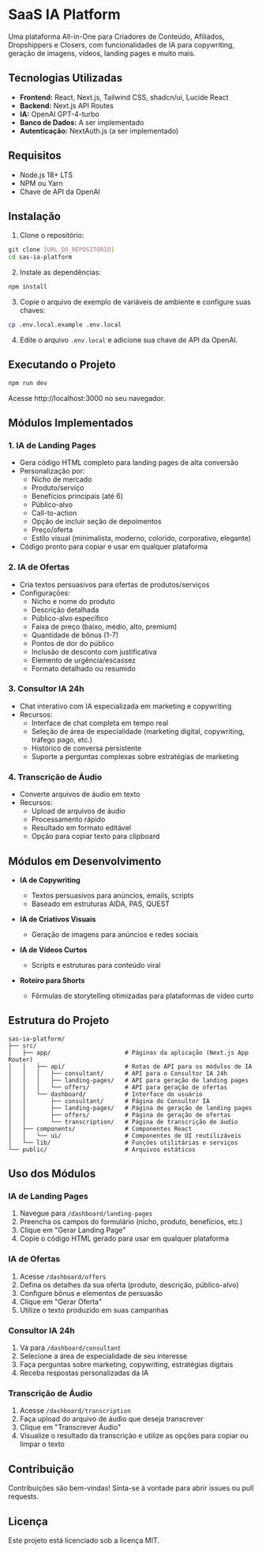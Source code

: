 # SaaS IA Platform

Uma plataforma All-in-One para Criadores de Conteúdo, Afiliados, Dropshippers e Closers, com funcionalidades de IA para copywriting, geração de imagens, vídeos, landing pages e muito mais.

## Tecnologias Utilizadas

- **Frontend:** React, Next.js, Tailwind CSS, shadcn/ui, Lucide React
- **Backend:** Next.js API Routes
- **IA:** OpenAI GPT-4-turbo
- **Banco de Dados:** A ser implementado
- **Autenticação:** NextAuth.js (a ser implementado)

## Requisitos

- Node.js 18+ LTS
- NPM ou Yarn
- Chave de API da OpenAI

## Instalação

1. Clone o repositório:
```bash
git clone [URL_DO_REPOSITORIO]
cd sas-ia-platform
```

2. Instale as dependências:
```bash
npm install
```

3. Copie o arquivo de exemplo de variáveis de ambiente e configure suas chaves:
```bash
cp .env.local.example .env.local
```

4. Edite o arquivo `.env.local` e adicione sua chave de API da OpenAI.

## Executando o Projeto

```bash
npm run dev
```

Acesse http://localhost:3000 no seu navegador.

## Módulos Implementados

### 1. IA de Landing Pages
- Gera código HTML completo para landing pages de alta conversão
- Personalização por:
  - Nicho de mercado
  - Produto/serviço
  - Benefícios principais (até 6)
  - Público-alvo
  - Call-to-action
  - Opção de incluir seção de depoimentos
  - Preço/oferta
  - Estilo visual (minimalista, moderno, colorido, corporativo, elegante)
- Código pronto para copiar e usar em qualquer plataforma

### 2. IA de Ofertas
- Cria textos persuasivos para ofertas de produtos/serviços
- Configurações:
  - Nicho e nome do produto
  - Descrição detalhada
  - Público-alvo específico
  - Faixa de preço (baixo, médio, alto, premium)
  - Quantidade de bônus (1-7)
  - Pontos de dor do público
  - Inclusão de desconto com justificativa
  - Elemento de urgência/escassez
  - Formato detalhado ou resumido

### 3. Consultor IA 24h
- Chat interativo com IA especializada em marketing e copywriting
- Recursos:
  - Interface de chat completa em tempo real
  - Seleção de área de especialidade (marketing digital, copywriting, tráfego pago, etc.)
  - Histórico de conversa persistente
  - Suporte a perguntas complexas sobre estratégias de marketing

### 4. Transcrição de Áudio
- Converte arquivos de áudio em texto
- Recursos:
  - Upload de arquivos de áudio
  - Processamento rápido
  - Resultado em formato editável
  - Opção para copiar texto para clipboard

## Módulos em Desenvolvimento

- **IA de Copywriting**
  - Textos persuasivos para anúncios, emails, scripts
  - Baseado em estruturas AIDA, PAS, QUEST

- **IA de Criativos Visuais**
  - Geração de imagens para anúncios e redes sociais

- **IA de Vídeos Curtos**
  - Scripts e estruturas para conteúdo viral

- **Roteiro para Shorts**
  - Fórmulas de storytelling otimizadas para plataformas de vídeo curto

## Estrutura do Projeto

```
sas-ia-platform/
├── src/
│   ├── app/                     # Páginas da aplicação (Next.js App Router)
│   │   ├── api/                 # Rotas de API para os módulos de IA
│   │   │   ├── consultant/      # API para o Consultor IA 24h
│   │   │   ├── landing-pages/   # API para geração de landing pages
│   │   │   └── offers/          # API para geração de ofertas
│   │   └── dashboard/           # Interface do usuário
│   │       ├── consultant/      # Página do Consultor IA
│   │       ├── landing-pages/   # Página de geração de landing pages
│   │       ├── offers/          # Página de geração de ofertas
│   │       └── transcription/   # Página de transcrição de áudio
│   ├── components/              # Componentes React
│   │   └── ui/                  # Componentes de UI reutilizáveis
│   └── lib/                     # Funções utilitárias e serviços
└── public/                      # Arquivos estáticos
```

## Uso dos Módulos

### IA de Landing Pages
1. Navegue para `/dashboard/landing-pages`
2. Preencha os campos do formulário (nicho, produto, benefícios, etc.)
3. Clique em "Gerar Landing Page"
4. Copie o código HTML gerado para usar em qualquer plataforma

### IA de Ofertas
1. Acesse `/dashboard/offers`
2. Defina os detalhes da sua oferta (produto, descrição, público-alvo)
3. Configure bônus e elementos de persuasão
4. Clique em "Gerar Oferta"
5. Utilize o texto produzido em suas campanhas

### Consultor IA 24h
1. Vá para `/dashboard/consultant`
2. Selecione a área de especialidade de seu interesse
3. Faça perguntas sobre marketing, copywriting, estratégias digitais
4. Receba respostas personalizadas da IA

### Transcrição de Áudio
1. Acesse `/dashboard/transcription`
2. Faça upload do arquivo de áudio que deseja transcrever
3. Clique em "Transcrever Áudio"
4. Visualize o resultado da transcrição e utilize as opções para copiar ou limpar o texto

## Contribuição

Contribuições são bem-vindas! Sinta-se à vontade para abrir issues ou pull requests.

## Licença

Este projeto está licenciado sob a licença MIT. 